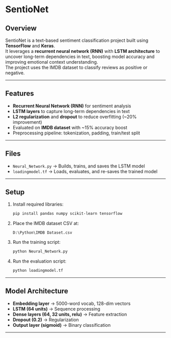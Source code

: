 # SentioNet

## Overview

SentioNet is a text-based sentiment classification project built using **TensorFlow** and **Keras**.  
It leverages a **recurrent neural network (RNN)** with **LSTM architecture** to uncover long-term dependencies in text, boosting model accuracy and improving emotional context understanding.  
The project uses the IMDB dataset to classify reviews as positive or negative.

---

## Features

- **Recurrent Neural Network (RNN)** for sentiment analysis  
- **LSTM layers** to capture long-term dependencies in text  
- **L2 regularization** and **dropout** to reduce overfitting (~20% improvement)  
- Evaluated on **IMDB dataset** with ~15% accuracy boost  
- Preprocessing pipeline: tokenization, padding, train/test split

---

## Files

- `Neural_Network.py` → Builds, trains, and saves the LSTM model  
- `loadingmodel.tf` → Loads, evaluates, and re-saves the trained model

---

## Setup

1. Install required libraries:
    ```bash
    pip install pandas numpy scikit-learn tensorflow
    ```

2. Place the IMDB dataset CSV at:
    ```
    D:\Python\IMDB Dataset.csv
    ```

3. Run the training script:
    ```bash
    python Neural_Network.py
    ```

4. Run the evaluation script:
    ```bash
    python loadingmodel.tf
    ```

---

## Model Architecture

- **Embedding layer** → 5000-word vocab, 128-dim vectors  
- **LSTM (64 units)** → Sequence processing  
- **Dense layers (64, 32 units, relu)** → Feature extraction  
- **Dropout (0.2)** → Regularization  
- **Output layer (sigmoid)** → Binary classification

---


